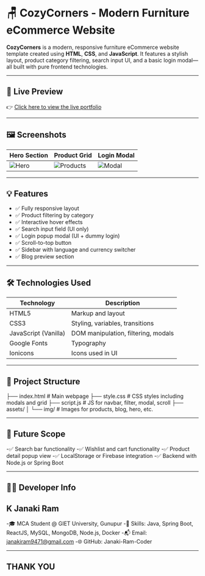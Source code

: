 # 🪑 CozyCorners - Modern Furniture eCommerce Website

**CozyCorners** is a modern, responsive furniture eCommerce website template created using **HTML**, **CSS**, and **JavaScript**. It features a stylish layout, product category filtering, search input UI, and a basic login modal—all built with pure frontend technologies.

---

## 📌 Live Preview
  
👉 [Click here to view the live portfolio](cozycorners.netlify.app)  

---

## 🖼️ Screenshots

| Hero Section | Product Grid | Login Modal |
|--------------|--------------|--------------|
| ![Hero](assets/img/hero-product-1.jpg) | ![Products](assets/img/product-1.jpg) | ![Modal](assets/img/blog-1.jpg) |

---

## 💡 Features

- ✅ Fully responsive layout
- ✅ Product filtering by category
- ✅ Interactive hover effects
- ✅ Search input field (UI only)
- ✅ Login popup modal (UI + dummy login)
- ✅ Scroll-to-top button
- ✅ Sidebar with language and currency switcher
- ✅ Blog preview section

---

## 🛠️ Technologies Used

| Technology | Description |
|------------|-------------|
| HTML5 | Markup and layout |
| CSS3 | Styling, variables, transitions |
| JavaScript (Vanilla) | DOM manipulation, filtering, modals |
| Google Fonts | Typography |
| Ionicons | Icons used in UI |

---

## 📁 Project Structure
├── index.html # Main webpage
├── style.css # CSS styles including modals and grid
├── script.js # JS for navbar, filter, modal, scroll
├── assets/
│ └── img/ # Images for products, blog, hero, etc.

---

## 🚀 Future Scope
-✅ Search bar functionality
-✅ Wishlist and cart functionality
-✅ Product detail popup view
-✅ LocalStorage or Firebase integration
-✅ Backend with Node.js or Spring Boot

---

## 👨‍💻 Developer Info
## K Janaki Ram
-🎓 MCA Student @ GIET University, Gunupur
-💼 Skills: Java, Spring Boot, ReactJS, MySQL, MongoDB, Node.js, Docker
-📬 Email: janakiram9471@gmail.com
-🌐 GitHub: Janaki-Ram-Coder

---

## THANK YOU
